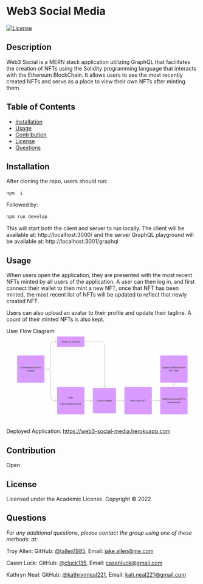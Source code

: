 # Web3 Social Media
[![License](https://img.shields.io/badge/license-Acadmic-blue.svg)](https://opensource.org/licenses/AFL-3.0)

## Description
Web3 Social is a MERN stack application utilizing GraphQL that facilitates the creation of NFTs using the Solidity programming language that interacts with the Ethereum BlockChain. It allows users to see the most recently created NFTs and serve as a place to view their own NFTs after minting them.

## Table of Contents
* [Installation](#installation)
* [Usage](#usage)
* [Contribution](#contribution)
* [License](#license)
* [Questions](#questions)

## Installation
After cloning the repo, users should run:
```bash
npm  i
```
Followed by:
```bash
npm run develop
```
This will start both the client and server to run locally. The client will be available at: http://localhost:3000/ and the server GraphQL playground will be available at: http://localhost:3001/graphql

## Usage
When users open the application, they are presented with the most recent NFTs minted by all users of the application. A user can then log in, and first connect their wallet to then mint a new NFT, once that NFT has been minted, the most recent list of NFTs will be updated to reflect that newly created NFT.

Users can also upload an avatar to their profile and update their tagline. A count of their minted NFTs is also kept.

User Flow Diagram:
![Screenshot](/assets/img/userFlow.png)

Deployed Application: https://web3-social-media.herokuapp.com 

## Contribution
Open

## License 
Licensed under the Academic License. Copyright © 2022

## Questions
*For any additional questions, please contact the group using one of these methods: at:* 

Troy Allen: GitHub: [@tallen1985](https://github.com/tallen1985), Email: [jake.allen@me.com](mailto:jake.allen@me.com)

Casen Luck: GitHub: [@cluck135](https://github.com/cluck135/), Email: [casenluck@gmail.com](mailto:casenluck@gmail.com)

Kathryn Neal: GitHub: [@kathrynneal221](https://github.com/kathrynneal221), Email: [kati.neal221@gmail.com](mailto:kati.neal221@gmail.com)